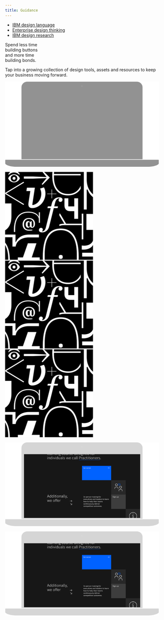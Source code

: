 ```yaml
---
title: Guidance
---
```


<title-block>

<anchor-links>

- [IBM design language](#how-we-work)
- [Enterprise design thinking](#dimensions-of-diversity)
- [IBM design research](#work-with-us)

</anchor-links>

Spend less time<br>
building buttons<br>
<span>and more time<br>
building bonds.</span>

</title-block>

<grid background="gray-10">
<column lg="8">

Tap into a growing collection of design tools, assets and resources to keep your business moving forward.

</column>
</grid>

<grid background="gray-10">
<column offset_lg="4">
<!-- -->
</column>
<column lg="12">

  <tile
    size="lg"
    background="#373737"
    tile_dark="true">
    <img src="../global/images/lg_design_language.png" alt="Geometric shapes"/>
  </tile>

</column>
</grid>

<grid background="gray-10">
<column offset_lg="4">
<!-- -->
</column>
<column lg="4" md="4">

  <tile tile_dark="true">
    <img src="../global/images/tile-img-sm__plex.png" alt=""/>
  </tile>

</column>
<column lg="4" md="4">

  <tile tile_dark="true">
    <img src="../global/images/tile-img-sm__plex.png" alt=""/>
  </tile>

</column>
<column lg="4" md="4">

  <tile tile_dark="true">
    <img src="../global/images/tile-img-sm__plex.png" alt=""/>
  </tile>

</column>
</grid>

<grid background="gray-10">
<column offset_lg="4">
<!-- -->
</column>
<column lg="12">

  <tile
    size="lg"
    background="#C5DEFF"
    tile_dark="true">
    <img src="../global/images/lg_design_thinking.png" alt="Geometric shapes"/>
  </tile>

</column>
</grid>

<grid background="gray-10">
<column offset_lg="4">
<!-- -->
</column>
<column lg="12">

  <tile
    size="lg"
    background="#F2BDD8"
    tile_dark="true">
    <img src="../global/images/lg_design_thinking.png" alt="Geometric shapes"/>
  </tile>

</column>
</grid>
